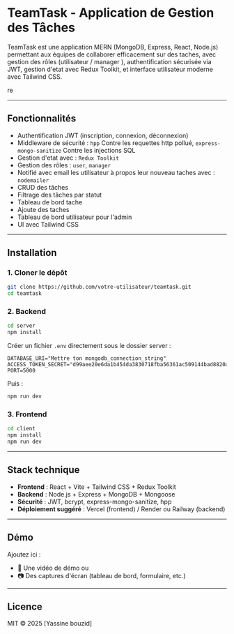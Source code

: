 # TeamTask - Application de Gestion des Tâches

TeamTask est une application MERN (MongoDB, Express, React, Node.js) permettant aux équipes de collaborer efficacement sur des taches, avec gestion des rôles (utilisateur / manager ), authentification sécurisée via JWT, gestion d'etat avec Redux Toolkit, et interface utilisateur moderne avec Tailwind CSS.

re

---

## Fonctionnalités

- Authentification JWT (inscription, connexion, déconnexion)
- Middleware de sécurité :
  `hpp` Contre les requettes http pollué,
  `express-mongo-sanitize` Contre les injections SQL
- Gestion d'etat avec : `Redux Toolkit`
- Gestion des rôles : `user`, `manager`
- Notifié avec email les utilisateur à propos leur nouveau taches avec : `nodemailer` 
- CRUD des tâches
- Filtrage des tâches par statut
- Tableau de bord tache
- Ajoute des taches
- Tableau de bord utilisateur pour l'admin 
- UI avec Tailwind CSS

---

## Installation

### 1. Cloner le dépôt

```bash
git clone https://github.com/votre-utilisateur/teamtask.git
cd teamtask
```

### 2. Backend

```bash
cd server
npm install
```

Créer un fichier `.env` directement sous le dossier server :

```
DATABASE_URI="Mettre ton mongodb_connection_string"
ACCESS_TOKEN_SECRET="d99aee20e6da1b454da3830718fba56361ac509144bad8820a8a6e648945dad9"
PORT=5000
```

Puis :

```bash
npm run dev
```

### 3. Frontend

```bash
cd client
npm install
npm run dev
```

---

## Stack technique

- **Frontend** : React + Vite + Tailwind CSS + Redux Toolkit
- **Backend** : Node.js + Express + MongoDB + Mongoose
- **Sécurité** : JWT, bcrypt, express-mongo-sanitize, hpp
- **Déploiement suggéré** : Vercel (frontend) / Render ou Railway (backend)

---

## Démo

Ajoutez ici :

- 🎥 Une vidéo de démo ou
- 📷 Des captures d'écran (tableau de bord, formulaire, etc.)

---

## Licence

MIT © 2025 [Yassine bouzid]
